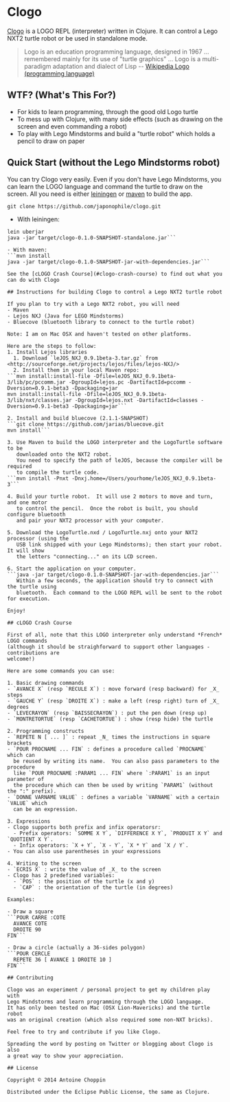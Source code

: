 # Clogo

[Clogo](http://chopp.in/clj/clogo) is a LOGO REPL (interpreter) written in Clojure.
It can control a Lego NXT2 turtle robot or be used in standalone mode.

> Logo is an education programming language, designed in 1967 ... remembered mainly
> for its use of "turtle graphics" ... Logo is a multi-paradigm adaptation and 
> dialect of Lisp
-- [Wikipedia Logo (programming language)](<http://en.wikipedia.org/wiki/Logo_(programming_language)>)

## WTF? (What's This For?)

- For kids to learn programming, through the good old Logo turtle
- To mess up with Clojure, with many side effects (such as drawing on the screen 
  and even commanding a robot)
- To play with Lego Mindstorms and build a "turtle robot" which holds a pencil to
  draw on paper

## Quick Start (without the Lego Mindstorms robot)

You can try Clogo very easily.  Even if you don't have Lego Mindstorms, you can 
learn the LOGO language and command the turtle to draw on the screen.
All you need is either [leiningen](http://leiningen.org/) or 
[maven](http://maven.apache.org/) to build the app.

```git clone https://github.com/japonophile/clogo.git```

- With leiningen:
```lein compile
lein uberjar
java -jar target/clogo-0.1.0-SNAPSHOT-standalone.jar```

- With maven:
```mvn install
java -jar target/clogo-0.1.0-SNAPSHOT-jar-with-dependencies.jar```

See the [cLOGO Crash Course](#clogo-crash-course) to find out what you can do with Clogo

## Instructions for building Clogo to control a Lego NXT2 turtle robot

If you plan to try with a Lego NXT2 robot, you will need
- Maven
- Lejos NXJ (Java for LEGO Mindstorms)
- Bluecove (bluetooth library to connect to the turtle robot)

Note: I am on Mac OSX and haven't tested on other platforms.

Here are the steps to follow:
1. Install Lejos libraries
  1. Download `leJOS_NXJ_0.9.1beta-3.tar.gz` from <http://sourceforge.net/projects/lejos/files/lejos-NXJ/>
  2. Install them in your local Maven repo:
```mvn install:install-file -Dfile=leJOS_NXJ_0.9.1beta-3/lib/pc/pccomm.jar -DgroupId=lejos.pc -DartifactId=pccomm -Dversion=0.9.1-beta3 -Dpackaging=jar
mvn install:install-file -Dfile=leJOS_NXJ_0.9.1beta-3/lib/nxt/classes.jar -DgroupId=lejos.nxt -DartifactId=classes -Dversion=0.9.1-beta3 -Dpackaging=jar```

2. Install and build bluecove (2.1.1-SNAPSHOT)
```git clone https://github.com/jarias/bluecove.git
mvn install```

3. Use Maven to build the LOGO interpreter and the LogoTurtle software to be 
   downloaded onto the NXT2 robot.
   You need to specify the path of leJOS, because the compiler will be required
   to compile the turtle code.
```mvn install -Pnxt -Dnxj.home=/Users/yourhome/leJOS_NXJ_0.9.1beta-3```

4. Build your turtle robot.  It will use 2 motors to move and turn, and one motor
   to control the pencil.  Once the robot is built, you should configure bluetooth 
   and pair your NXT2 processor with your computer.

5. Download the LogoTurtle.nxd / LogoTurtle.nxj onto your NXT2 processor (using the
   USB link shipped with your Lego Mindstorms); then start your robot.  It will show
   the letters "connecting..." on its LCD screen.

6. Start the application on your computer.
```java -jar target/clogo-0.1.0-SNAPSHOT-jar-with-dependencies.jar```
   Within a few seconds, the application should try to connect with the turtle using
   bluetooth.  Each command to the LOGO REPL will be sent to the robot for execution.

Enjoy!

## cLOGO Crash Course

First of all, note that this LOGO interpreter only understand *French* LOGO commands
(although it should be straighforward to support other languages -contributions are
welcome!)

Here are some commands you can use:

1. Basic drawing commands
- `AVANCE X` (resp `RECULE X`) : move forward (resp backward) for _X_ steps
- `GAUCHE Y` (resp `DROITE X`) : make a left (resp right) turn of _X_ degrees
- `LEVECRAYON` (resp `BAISSECRAYON`) : put the pen down (resp up)
- `MONTRETORTUE` (resp `CACHETORTUE`) : show (resp hide) the turtle

2. Programming constructs
- `REPETE N [ ... ]` : repeat _N_ times the instructions in square brackets
- `POUR PROCNAME ... FIN` : defines a procedure called `PROCNAME` which can
  be reused by writing its name.  You can also pass parameters to the procedure
  like `POUR PROCNAME :PARAM1 ... FIN` where `:PARAM1` is an input parameter of
  the procedure which can then be used by writing `PARAM1` (without the ":" prefix).
- `DONNE VARNAME VALUE` : defines a variable `VARNAME` with a certain `VALUE` which
  can be an expression.

3. Expressions
- Clogo supports both prefix and infix operatorsr:
  - Prefix operators: `SOMME X Y`, `DIFFERENCE X Y`, `PRODUIT X Y` and `QUOTIENT X Y`.
  - Infix operators: `X + Y`, `X - Y`, `X * Y` and `X / Y`.
- You can also use parentheses in your expressions

4. Writing to the screen
- `ECRIS X` : write the value of _X_ to the screen
- Clogo has 2 predefined variables:
  - `POS` : the position of the turtle (x and y)
  - `CAP` : the orientation of the turtle (in degrees)

Examples:

- Draw a square
```POUR CARRE :COTE
  AVANCE COTE
  DROITE 90
FIN```

- Draw a circle (actually a 36-sides polygon)
```POUR CERCLE
  REPETE 36 [ AVANCE 1 DROITE 10 ]
FIN```

## Contributing

Clogo was an experiment / personal project to get my children play with
Lego Mindstorms and learn programming through the LOGO language.
It has only been tested on Mac (OSX Lion-Mavericks) and the turtle robot 
was an original creation (which also required some non-NXT bricks).

Feel free to try and contribute if you like Clogo.

Spreading the word by posting on Twitter or blogging about Clogo is also
a great way to show your appreciation.

## License

Copyright © 2014 Antoine Choppin

Distributed under the Eclipse Public License, the same as Clojure.


